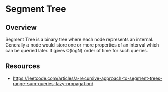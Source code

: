 # Segment Tree 

## Overview 
Segment Tree is a binary tree where each node represents an internal. Generally a node would store one or more properties of an interval which can be queried later. It gives O(logN) order of time for such queries.


##

## Resources 
- https://leetcode.com/articles/a-recursive-approach-to-segment-trees-range-sum-queries-lazy-propagation/